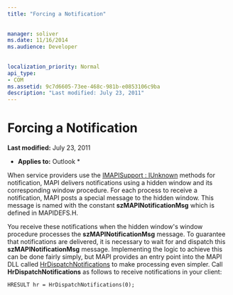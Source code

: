 ```yaml
---
title: "Forcing a Notification"
 
 
manager: soliver
ms.date: 11/16/2014
ms.audience: Developer
 
 
localization_priority: Normal
api_type:
- COM
ms.assetid: 9c7d6605-73ee-468c-981b-e0853106c9ba
description: "Last modified: July 23, 2011"
---
```


# Forcing a Notification

 **Last modified:** July 23, 2011 
  
 * **Applies to:** Outlook * 
  
When service providers use the [IMAPISupport : IUnknown](imapisupportiunknown.md) methods for notification, MAPI delivers notifications using a hidden window and its corresponding window procedure. For each process to receive a notification, MAPI posts a special message to the hidden window. This message is named with the constant **szMAPINotificationMsg** which is defined in MAPIDEFS.H. 
  
You receive these notifications when the hidden window's window procedure processes the **szMAPINotificationMsg** message. To guarantee that notifications are delivered, it is necessary to wait for and dispatch this **szMAPINotificationMsg** message. Implementing the logic to achieve this can be done fairly simply, but MAPI provides an entry point into the MAPI DLL called [HrDispatchNotifications](hrdispatchnotifications.md) to make processing even simpler. Call **HrDispatchNotifications** as follows to receive notifications in your client: 
  
```
HRESULT hr = HrDispatchNotifications(0);
 
```


